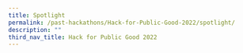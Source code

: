 ```yaml
---
title: Spotlight
permalink: /past-hackathons/Hack-for-Public-Good-2022/spotlight/
description: ""
third_nav_title: Hack for Public Good 2022
---
```

